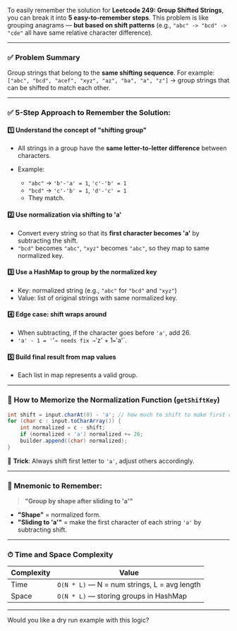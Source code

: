 To easily remember the solution for **Leetcode 249: Group Shifted Strings**, you can break it into **5 easy-to-remember steps**. This problem is like grouping anagrams — **but based on shift patterns** (e.g., `"abc" -> "bcd" -> "cde"` all have same relative character difference).

---

### ✅ Problem Summary

Group strings that belong to the **same shifting sequence**.
For example:
`["abc", "bcd", "acef", "xyz", "az", "ba", "a", "z"]` → group strings that can be shifted to match each other.

---

### ✅ 5-Step Approach to Remember the Solution:

#### 1️⃣ **Understand the concept of "shifting group"**

* All strings in a group have the **same letter-to-letter difference** between characters.
* Example:

  * `"abc"` → `'b'-'a' = 1`, `'c'-'b' = 1`
  * `"bcd"` → `'c'-'b' = 1`, `'d'-'c' = 1`
  * They match.

#### 2️⃣ **Use normalization via shifting to 'a'**

* Convert every string so that its **first character becomes 'a'** by subtracting the shift.
* `"bcd"` becomes `"abc"`, `"xyz"` becomes `"abc"`, so they map to same normalized key.

#### 3️⃣ **Use a HashMap to group by the normalized key**

* Key: normalized string (e.g., `"abc"` for `"bcd"` and `"xyz"`)
* Value: list of original strings with same normalized key.

#### 4️⃣ **Edge case: shift wraps around**

* When subtracting, if the character goes before `'a'`, add 26.
* `'a' - 1 = '`'`→ needs fix →`'z' + 1`=`'a'\`.

#### 5️⃣ **Build final result from map values**

* Each list in map represents a valid group.

---

### 🔁 How to Memorize the Normalization Function (`getShiftKey`)

```java
int shift = input.charAt(0) - 'a'; // how much to shift to make first char 'a'
for (char c : input.toCharArray()) {
    int normalized = c - shift;
    if (normalized < 'a') normalized += 26;
    builder.append((char) normalized);
}
```

📌 **Trick**: Always shift first letter to `'a'`, adjust others accordingly.

---

### 🧠 Mnemonic to Remember:

> **"Group by shape after sliding to 'a'"**

* **"Shape"** = normalized form.
* **"Sliding to 'a'"** = make the first character of each string `'a'` by subtracting shift.

---

### ⏱ Time and Space Complexity

| Complexity | Value                                        |
| ---------- | -------------------------------------------- |
| Time       | `O(N * L)` — N = num strings, L = avg length |
| Space      | `O(N * L)` — storing groups in HashMap       |

---

Would you like a dry run example with this logic?
